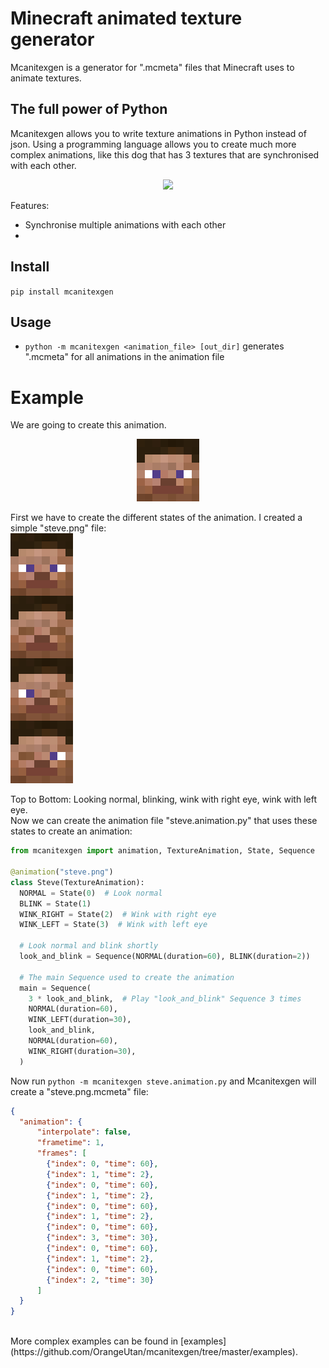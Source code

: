 # Minecraft animated texture generator
Mcanitexgen is a generator for ".mcmeta" files that Minecraft uses to animate textures.<br>

## The full power of Python
Mcanitexgen allows you to write texture animations in Python instead of json. Using a programming language allows you to create much more complex animations, like this dog that has 3 textures that are synchronised with each other.

<div style="text-align:center">
  <img src="examples/dog/dog.gif" width="400" style="image-rendering: pixelated; image-rendering: -moz-crisp-edges; image-rendering: crisp-edges;"/>
</div>

Features:
- Synchronise multiple animations with each other
-

## Install
`pip install mcanitexgen`

## Usage
- `python -m mcanitexgen <animation_file> [out_dir]` generates ".mcmeta" for all animations in the animation file

# Example
We are going to create this animation.<br>
<div style="text-align:center">
  <img src="examples/steve/steve.gif" width="100" style="image-rendering: pixelated; image-rendering: -moz-crisp-edges; image-rendering: crisp-edges;"/>
</div>

First we have to create the different states of the animation.
I created a simple "steve.png" file:<br>
<img src="examples/steve/steve.png" width="100" style="image-rendering: pixelated; image-rendering: -moz-crisp-edges; image-rendering: crisp-edges;"/>

Top to Bottom: Looking normal, blinking, wink with right eye, wink with left eye.<br>
Now we can create the animation file "steve.animation.py" that uses these states to create an animation:<br>
```python
from mcanitexgen import animation, TextureAnimation, State, Sequence

@animation("steve.png")
class Steve(TextureAnimation):
  NORMAL = State(0)  # Look normal
  BLINK = State(1)
  WINK_RIGHT = State(2)  # Wink with right eye
  WINK_LEFT = State(3)  # Wink with left eye

  # Look normal and blink shortly
  look_and_blink = Sequence(NORMAL(duration=60), BLINK(duration=2))

  # The main Sequence used to create the animation
  main = Sequence(
    3 * look_and_blink,  # Play "look_and_blink" Sequence 3 times
    NORMAL(duration=60),
    WINK_LEFT(duration=30),
    look_and_blink,
    NORMAL(duration=60),
    WINK_RIGHT(duration=30),
  )
```

Now run `python -m mcanitexgen steve.animation.py` and Mcanitexgen will create a "steve.png.mcmeta" file:
```json
{
  "animation": {
      "interpolate": false,
      "frametime": 1,
      "frames": [
        {"index": 0, "time": 60},
        {"index": 1, "time": 2},
        {"index": 0, "time": 60},
        {"index": 1, "time": 2},
        {"index": 0, "time": 60},
        {"index": 1, "time": 2},
        {"index": 0, "time": 60},
        {"index": 3, "time": 30},
        {"index": 0, "time": 60},
        {"index": 1, "time": 2},
        {"index": 0, "time": 60},
        {"index": 2, "time": 30}
      ]
  }
}
```
<br>
More complex examples can be found in [examples](https://github.com/OrangeUtan/mcanitexgen/tree/master/examples).
